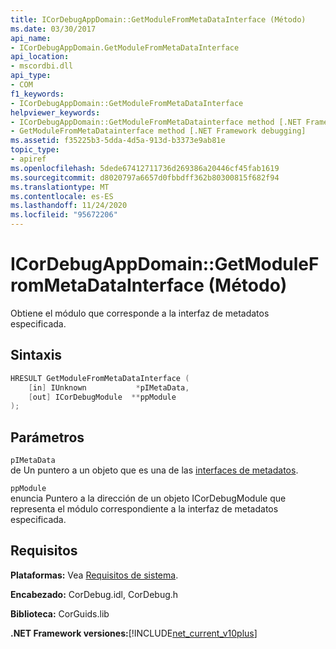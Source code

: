 ```yaml
---
title: ICorDebugAppDomain::GetModuleFromMetaDataInterface (Método)
ms.date: 03/30/2017
api_name:
- ICorDebugAppDomain.GetModuleFromMetaDataInterface
api_location:
- mscordbi.dll
api_type:
- COM
f1_keywords:
- ICorDebugAppDomain::GetModuleFromMetaDataInterface
helpviewer_keywords:
- ICorDebugAppDomain::GetModuleFromMetaDatainterface method [.NET Framework debugging]
- GetModuleFromMetaDatainterface method [.NET Framework debugging]
ms.assetid: f35225b3-5dda-4d5a-913d-b3373e9ab81e
topic_type:
- apiref
ms.openlocfilehash: 5dede67412711736d269386a20446cf45fab1619
ms.sourcegitcommit: d8020797a6657d0fbbdff362b80300815f682f94
ms.translationtype: MT
ms.contentlocale: es-ES
ms.lasthandoff: 11/24/2020
ms.locfileid: "95672206"
---
```

# <a name="icordebugappdomaingetmodulefrommetadatainterface-method"></a>ICorDebugAppDomain::GetModuleFromMetaDataInterface (Método)

Obtiene el módulo que corresponde a la interfaz de metadatos especificada.  
  
## <a name="syntax"></a>Sintaxis  
  
```cpp  
HRESULT GetModuleFromMetaDataInterface (  
    [in] IUnknown           *pIMetaData,  
    [out] ICorDebugModule  **ppModule  
);  
```  
  
## <a name="parameters"></a>Parámetros  

 `pIMetaData`  
 de Un puntero a un objeto que es una de las [interfaces de metadatos](../metadata/metadata-interfaces.md).  
  
 `ppModule`  
 enuncia Puntero a la dirección de un objeto ICorDebugModule que representa el módulo correspondiente a la interfaz de metadatos especificada.  
  
## <a name="requirements"></a>Requisitos  

 **Plataformas:** Vea [Requisitos de sistema](../../get-started/system-requirements.md).  
  
 **Encabezado:** CorDebug.idl, CorDebug.h  
  
 **Biblioteca:** CorGuids.lib  
  
 **.NET Framework versiones:**[!INCLUDE[net_current_v10plus](../../../../includes/net-current-v10plus-md.md)]
